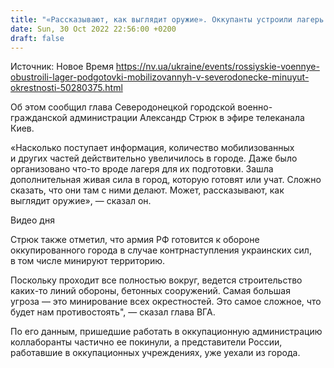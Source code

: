 ```yaml
---
title: "«Рассказывают, как выглядит оружие». Оккупанты устроили лагерь для подготовки мобилизованных в Северодонецке — ВГА"
date: Sun, 30 Oct 2022 22:56:00 +0200
draft: false
---
```

Источник: Новое Время https://nv.ua/ukraine/events/rossiyskie-voennye-obustroili-lager-podgotovki-mobilizovannyh-v-severodonecke-minuyut-okrestnosti-50280375.html


Об этом сообщил глава Северодонецкой городской военно-гражданской администрации Александр Стрюк в эфире телеканала Киев.

«Насколько поступает информация, количество мобилизованных и других частей действительно увеличилось в городе. Даже было организовано что-то вроде лагеря для их подготовки. Зашла дополнительная живая сила в город, которую готовят или учат. Сложно сказать, что они там с ними делают. Может, рассказывают, как выглядит оружие», — сказал он.

 Видео дня   

Стрюк также отметил, что армия РФ готовится к обороне оккупированного города в случае контрнаступления украинских сил, в том числе минируют территорию.

Поскольку проходит все полностью вокруг, ведется строительство каких-то линий обороны, бетонных сооружений. Самая большая угроза — это минирование всех окрестностей. Это самое сложное, что будет нам противостоять", — сказал глава ВГА.

По его данным, пришедшие работать в оккупационную администрацию коллаборанты частично ее покинули, а представители России, работавшие в оккупационных учреждениях, уже уехали из города.
